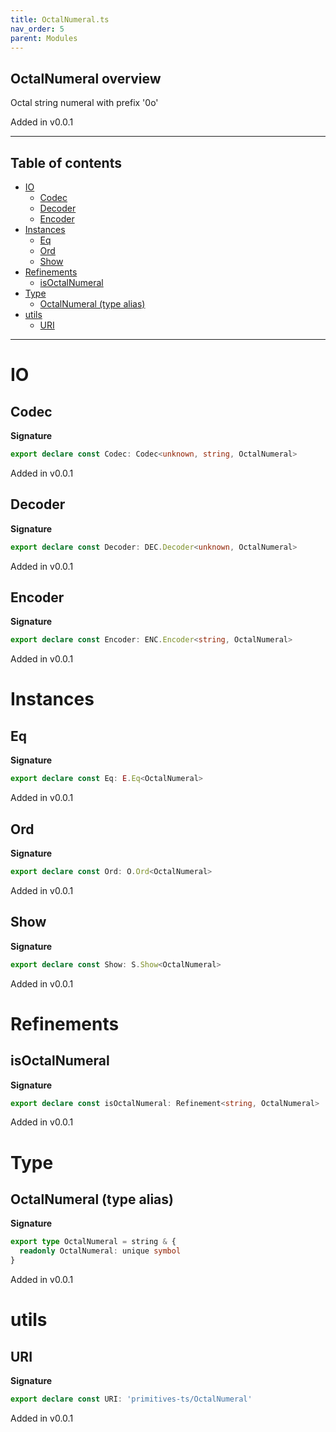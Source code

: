 ```yaml
---
title: OctalNumeral.ts
nav_order: 5
parent: Modules
---
```


## OctalNumeral overview

Octal string numeral with prefix '0o'

Added in v0.0.1

---

<h2 class="text-delta">Table of contents</h2>

- [IO](#io)
  - [Codec](#codec)
  - [Decoder](#decoder)
  - [Encoder](#encoder)
- [Instances](#instances)
  - [Eq](#eq)
  - [Ord](#ord)
  - [Show](#show)
- [Refinements](#refinements)
  - [isOctalNumeral](#isoctalnumeral)
- [Type](#type)
  - [OctalNumeral (type alias)](#octalnumeral-type-alias)
- [utils](#utils)
  - [URI](#uri)

---

# IO

## Codec

**Signature**

```ts
export declare const Codec: Codec<unknown, string, OctalNumeral>
```

Added in v0.0.1

## Decoder

**Signature**

```ts
export declare const Decoder: DEC.Decoder<unknown, OctalNumeral>
```

Added in v0.0.1

## Encoder

**Signature**

```ts
export declare const Encoder: ENC.Encoder<string, OctalNumeral>
```

Added in v0.0.1

# Instances

## Eq

**Signature**

```ts
export declare const Eq: E.Eq<OctalNumeral>
```

Added in v0.0.1

## Ord

**Signature**

```ts
export declare const Ord: O.Ord<OctalNumeral>
```

Added in v0.0.1

## Show

**Signature**

```ts
export declare const Show: S.Show<OctalNumeral>
```

Added in v0.0.1

# Refinements

## isOctalNumeral

**Signature**

```ts
export declare const isOctalNumeral: Refinement<string, OctalNumeral>
```

Added in v0.0.1

# Type

## OctalNumeral (type alias)

**Signature**

```ts
export type OctalNumeral = string & {
  readonly OctalNumeral: unique symbol
}
```

Added in v0.0.1

# utils

## URI

**Signature**

```ts
export declare const URI: 'primitives-ts/OctalNumeral'
```

Added in v0.0.1
